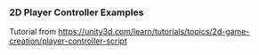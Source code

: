 ### 2D Player Controller Examples

Tutorial from
https://unity3d.com/learn/tutorials/topics/2d-game-creation/player-controller-script

